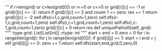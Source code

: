'''
if r>len(grid) or c>len(grid[0]) or r<=0 or c<=0 or grid[r][c] == -1 or grid[r][c] == -2:
return
if grid[r][c] == 2 and count-1 == zero:
res += 1
return
grid[r][c] = -2
self.dfs(r+1,c,grid,count+1,zero)
self.dfs(r-1,c,grid,count+1,zero)
self.dfs(r,c+1,grid,count+1,zero)
self.dfs(r,c-1,grid,count+1,zero)
grid[r][c] = 0
return res
def uniquePathsIII(self, grid):
"""
:type grid: List[List[int]]
:rtype: int
"""
start = end  = 0
zero = 0
for i in range(len(grid)):
for j in range(len(grid[0])):
if grid[i][j] == 1:
start = i
end = j
elif grid[i][j] == 0:
zero += 1
return self.dfs(start,end,grid,0,zero,0)
